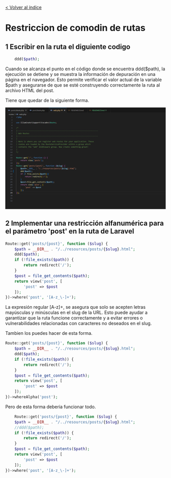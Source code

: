 [< Volver al índice](/docs/README.md)
# Restriccion de comodin de rutas

## 1 Escribir en la ruta el diguiente codigo
```php
    ddd($path);
```
Cuando se alcanza el punto en el código donde se encuentra ddd($path), la ejecución se detiene y se muestra la información de depuración en una página en el navegador. Esto permite verificar el valor actual de la variable $path y asegurarse de que se esté construyendo correctamente la ruta al archivo HTML del post.

Tiene que quedar de la siguiente forma.

![img](img/Taller%209/1.png)

## 2 Implementar una restricción alfanumérica para el parámetro 'post' en la ruta de Laravel

```php
Route::get('posts/{post}', function ($slug) {
    $path = __DIR__ . "/../resources/posts/{$slug}.html";
    ddd($path);
    if (!file_exists($path)) {
        return redirect('/');
    }
    $post = file_get_contents($path);
    return view('post', [
        'post' => $post
    ]);
})->where('post', '[A-z_\-]+');
```
La expresión regular [A-z]+, se asegura que solo se acepten letras mayúsculas y minúsculas en el slug de la URL. Esto puede ayudar a garantizar que la ruta funcione correctamente y a evitar errores o vulnerabilidades relacionadas con caracteres no deseados en el slug.

Tambien los puedes hacer de esta forma.
```php
Route::get('posts/{post}', function ($slug) {
    $path = __DIR__ . "/../resources/posts/{$slug}.html";
    ddd($path);
    if (!file_exists($path)) {
        return redirect('/');
    }
    $post = file_get_contents($path);
    return view('post', [
        'post' => $post
    ]);
})->whereAlpha('post');
```
Pero de esta forma deberia funcionar todo.
```php
    Route::get('posts/{post}', function ($slug) {
    $path = __DIR__ . "/../resources/posts/{$slug}.html";
    //ddd($path);
    if (!file_exists($path)) {
        return redirect('/');
    }
    $post = file_get_contents($path);
    return view('post', [
        'post' => $post
    ]);
})->where('post', '[A-z_\-]+');
```
